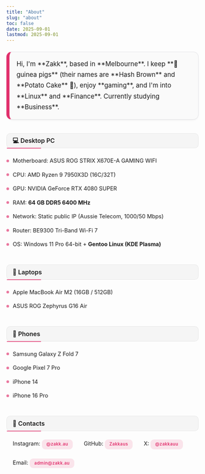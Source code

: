 ```yaml
---
title: "About"
slug: "about"
toc: false
date: 2025-09-01
lastmod: 2025-09-01
---
```

<style>
:root{--about-accent:var(--hb-active,#e1306c);}
.about-wrap{max-width:820px;margin:0 auto;padding:.5rem 0 2.4rem;font-size:.95rem;line-height:1.6;}
.about-intro{
  margin:0 0 2rem;padding:1.05rem 1.15rem 1.15rem;
  border:1px solid #e3e3e6;border-left:8px solid var(--about-accent);
  background:#fafafa;border-radius:14px;
  font-size:1.05rem;line-height:1.68;
  box-shadow:0 2px 4px -2px rgba(0,0,0,.08),0 4px 14px -8px rgba(0,0,0,.08);
}
body.dark .about-intro{
  background:#252526;border:1px solid #3a3d40;border-left-color:var(--about-accent);
  box-shadow:0 2px 5px -2px rgba(0,0,0,.6);
}
.about-intro p{margin:.6rem 0;} .about-intro p:first-child{margin-top:0;} .about-intro p:last-child{margin-bottom:0;}
.about-intro strong{
  display:inline-block;font-weight:600;color:var(--about-accent);
  background:rgba(225,48,108,.16);
  padding:.15rem .5rem .22rem;margin:.1rem .2rem .1rem 0;
  border-radius:8px;line-height:1.2;letter-spacing:.3px;
}
body.dark .about-intro strong{background:rgba(225,48,108,.30);color:#ff8fb7;}
.about-wrap h3{
  margin:2.2rem 0 .9rem;padding:.55rem .85rem .55rem .95rem;
  font-size:1rem;font-weight:600;line-height:1.25;
  background:#f5f5f5;border-left:6px solid var(--about-accent);
  border:1px solid rgba(0,0,0,.06);border-radius:10px;position:relative;
}
body.dark .about-wrap h3{background:#2d2d2f;border:1px solid rgba(255,255,255,.14);}
.about-wrap h3:after{
  content:"";position:absolute;left:0;bottom:0;height:2px;width:90px;
  background:var(--about-accent);border-radius:2px;transform:translateY(100%);opacity:.8;
}
.about-wrap h3+ul{list-style:none;margin:.1rem 0 0;padding:0;}
.about-wrap h3+ul li{position:relative;padding:.42rem 0 .42rem 1.05rem;font-size:.9rem;}
.about-wrap h3+ul li:before{
  content:"";position:absolute;left:0;top:.95rem;width:7px;height:7px;
  background:var(--about-accent);border-radius:50%;opacity:.65;
}
body.dark .about-wrap h3+ul li:before{opacity:.85;}
.about-wrap a[href^="http"], .about-wrap a[href^="mailto:"]{color:var(--about-accent);text-decoration:none;font-weight:600;}
.about-wrap a:hover{text-decoration:underline;}
.about-contacts{list-style:none;margin:.4rem 0 0;padding:0;}
.about-contacts li{display:inline-block;margin:0 .5rem .6rem 0;}
.about-contacts li:before{display:none;}
.about-contacts a{
  display:inline-block;background:rgba(225,48,108,.12);
  padding:.42rem .75rem .45rem;font-size:.7rem;letter-spacing:.45px;
  border-radius:9px;font-weight:600;line-height:1;color:var(--about-accent);
  text-decoration:none;transition:background .22s,color .22s;
}
body.dark .about-contacts a{background:rgba(225,48,108,.30);color:#ff8fb7;}
.about-contacts a:hover{background:var(--about-accent);color:#fff;}
@media (max-width:640px){
  .about-intro{font-size:1rem;padding:.85rem .95rem .95rem;border-radius:12px;}
  .about-intro strong{padding:.12rem .45rem .18rem;}
  .about-wrap h3{font-size:.95rem;padding:.5rem .75rem .5rem .85rem;}
  .about-wrap h3+ul li{font-size:.86rem;padding:.38rem 0 .38rem .95rem;}
}
@media (prefers-reduced-motion:reduce){*{transition:none!important;}}
</style>

<div class="about-wrap">
<div class="about-intro">
Hi, I'm **Zakk**, based in **Melbourne**.  
I keep **🐹 guinea pigs** (their names are **Hash Brown** and **Potato Cake** 🥔), enjoy **gaming**, and I'm into **Linux** and **Finance**.  
Currently studying **Business**.
</div>

### 💻 Desktop PC
- Motherboard: ASUS ROG STRIX X670E-A GAMING WIFI  
- CPU: AMD Ryzen 9 7950X3D (16C/32T)  
- GPU: NVIDIA GeForce RTX 4080 SUPER  
- RAM: **64 GB DDR5 6400 MHz**  
- Network: Static public IP (Aussie Telecom, 1000/50 Mbps)  
- Router: BE9300 Tri-Band Wi-Fi 7  
- OS: Windows 11 Pro 64-bit + **Gentoo Linux (KDE Plasma)**  

### 💼 Laptops
- Apple MacBook Air M2 (16GB / 512GB)  
- ASUS ROG Zephyrus G16 Air  

### 📱 Phones
- Samsung Galaxy Z Fold 7  
- Google Pixel 7 Pro  
- iPhone 14  
- iPhone 16 Pro  

### 🔗 Contacts
<ul class="about-contacts">
  <li>Instagram: <a href="https://www.instagram.com/zakk.au/" target="_blank" rel="noopener">@zakk.au</a></li>
  <li>GitHub: <a href="https://github.com/Zakkaus" target="_blank" rel="noopener">Zakkaus</a></li>
  <li>X: <a href="https://x.com/zakkauu" target="_blank" rel="noopener">@zakkauu</a></li>
  <li>Email: <a href="mailto:admin@zakk.au">admin@zakk.au</a></li>
</ul>
</div>